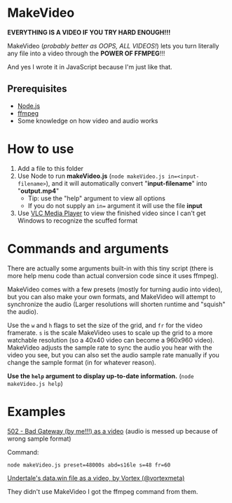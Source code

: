 # MakeVideo

**EVERYTHING IS A VIDEO IF YOU TRY HARD ENOUGH!!!**

MakeVideo (*probably better as OOPS, ALL VIDEOS!*) lets you turn literally any file into a video through the **POWER OF FFMPEG**!!!

And yes I wrote it in JavaScript because I'm just like that.

## Prerequisites

* [Node.js](https://nodejs.org/)
* [ffmpeg](https://ffmpeg.org/)
* Some knowledge on how video and audio works

# How to use

1. Add a file to this folder
2. Use Node to run **makeVideo.js** (`node makeVideo.js in=<input-filename>`), and it will automatically convert "**input-filename**" into "**output.mp4**"
   - Tip: use the "help" argument to view all options
   - If you do not supply an `in=` argument it will use the file **input**
3. Use [VLC Media Player](https://www.videolan.org/) to view the finished video since I can't get Windows to recognize the scuffed format

# Commands and arguments

There are actually some arguments built-in with this tiny script (there is more help menu code than actual conversion code since it uses ffmpeg).

MakeVideo comes with a few presets (mostly for turning audio into video), but you can also make your own formats, and MakeVideo will attempt to synchronize the audio (Larger resolutions will shorten runtime and "squish" the audio).

Use the `w` and `h` flags to set the size of the grid, and `fr` for the video framerate. `s` is the scale MakeVideo uses to scale up the grid to a more watchable resolution (so a 40x40 video can become a 960x960 video). MakeVideo adjusts the sample rate to sync the audio you hear with the video you see, but you can also set the audio sample rate manually if you change the sample format (in for whatever reason).

**Use the `help` argument to display up-to-date information.** (`node makeVideo.js help`)

# Examples

[502 - Bad Gateway (by me!!!) as a video](https://youtu.be/E66mXkIZJ9c?si=HBURp6OF5YL2IrLE) (audio is messed up because of wrong sample format)

Command:
```
node makeVideo.js preset=48000s abd=s16le s=48 fr=60
```

[Undertale's data.win file as a video, by Vortex (@vortexmeta)](https://www.youtube.com/watch?v=ENpQ376JHkA)

They didn't use MakeVideo I got the ffmpeg command from them.
